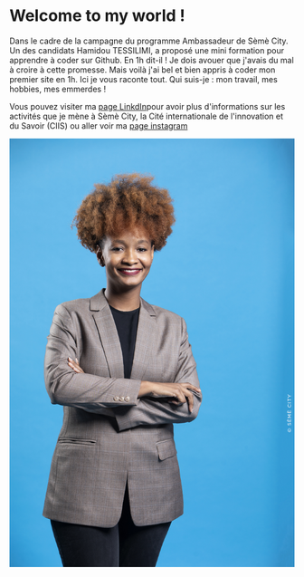 # Welcome to my world !

Dans le cadre de la campagne du programme Ambassadeur de Sèmè City. Un des candidats Hamidou TESSILIMI, a proposé une mini formation pour apprendre à coder sur Github. En 1h dit-il ! Je dois avouer que j'avais du mal à croire à cette promesse. 
Mais voilà j'ai bel et bien appris à coder mon premier site en 1h. 
Ici je vous raconte tout. Qui suis-je : mon travail, mes hobbies, mes emmerdes !

Vous pouvez visiter ma [page LinkdIn](https://www.linkedin.com/in/samya-barfleur-dancale-a96951121/)pour avoir plus d'informations sur les activités que je mène à Sèmè City, la Cité internationale de l'innovation et du Savoir (CIIS) ou aller voir ma [page instagram](https://www.instagram.com/sambcreations)

![Image](SAMYA_01-BQ.jpg)


